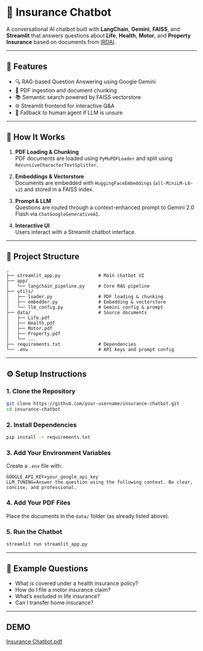 # 🤖 Insurance Chatbot

A conversational AI chatbot built with **LangChain**, **Gemini**, **FAISS**, and **Streamlit** that answers questions about **Life**, **Health**, **Motor**, and **Property Insurance** based on documents from [IRDAI](https://irdai.gov.in/).

---

## 🚀 Features

- 🔍 RAG-based Question Answering using Google Gemini
- 📄 PDF ingestion and document chunking
- 📚 Semantic search powered by FAISS vectorstore
- 🌐 Streamlit frontend for interactive Q&A
- 💬 Fallback to human agent if LLM is unsure

---

## 🧠 How It Works

1. **PDF Loading & Chunking**  
   PDF documents are loaded using `PyMuPDFLoader` and split using `RecursiveCharacterTextSplitter`.

2. **Embeddings & Vectorstore**  
   Documents are embedded with `HuggingFaceEmbeddings` (`all-MiniLM-L6-v2`) and stored in a FAISS index.

3. **Prompt & LLM**  
   Questions are routed through a context-enhanced prompt to Gemini 2.0 Flash via `ChatGoogleGenerativeAI`.

4. **Interactive UI**  
   Users interact with a Streamlit chatbot interface.

---

## 📁 Project Structure

```
.
├── streamlit_app.py              # Main chatbot UI
├── app/
│   └── langchain_pipeline.py     # Core RAG pipeline
├── utils/
│   ├── loader.py                 # PDF loading & chunking
│   ├── embedder.py               # Embedding & vectorstore
│   └── llm_config.py             # Gemini config & prompt
├── data/                         # Source documents
│   ├── Life.pdf
│   ├── Health.pdf
│   ├── Motor.pdf
│   ├── Property.pdf
│   └── ...
├── requirements.txt              # Dependencies
└── .env                          # API keys and prompt config
```

---

## ⚙️ Setup Instructions

### 1. Clone the Repository
```bash
git clone https://github.com/your-username/insurance-chatbot.git
cd insurance-chatbot
```

### 2. Install Dependencies
```bash
pip install -r requirements.txt
```

### 3. Add Your Environment Variables

Create a `.env` file with:
```
GOOGLE_API_KEY=your_google_api_key
LLM_TUNING=Answer the question using the following context. Be clear, concise, and professional.
```

### 4. Add Your PDF Files
Place the documents in the `data/` folder (as already listed above).

### 5. Run the Chatbot
```bash
streamlit run streamlit_app.py
```

---

## 🧪 Example Questions

- What is covered under a health insurance policy?
- How do I file a motor insurance claim?
- What’s excluded in life insurance?
- Can I transfer home insurance?

---

## DEMO
[Insurance Chatbot.pdf](https://github.com/user-attachments/files/19904486/Insurance.Chatbot.pdf)

